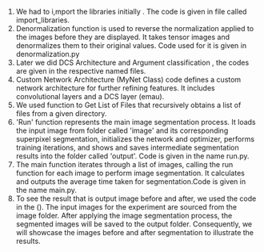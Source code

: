 1) We had to i,mport the libraries initially . The code is given in file called import_libraries.
2) Denormalization function is used to reverse the normalization applied to the images before they are displayed. It takes tensor images and denormalizes them to their original values. Code used for it is given in denormalization.py
3) Later we did DCS Architecture and Argument classification , the codes are given in the respective named files.
4) Custom Network Architecture (MyNet Class) code defines a custom network architecture for further refining features. It includes convolutional layers and a DCS layer (emau).
5) We used function to Get List of Files that recursively obtains a list of files from a given directory.
6) 'Run' function represents the main image segmentation process. It loads the input image from folder called 'image' and its corresponding superpixel segmentation, initializes the network and optimizer, performs training iterations, and shows and saves intermediate segmentation results into the folder called 'output'. Code is given in the name run.py.
7) The main function iterates through a list of images, calling the run function for each image to perform image segmentation. It calculates and outputs the average time taken for segmentation.Code is given in the name main.py.
8) To see the result that is output image before and after, we used the code in the (). The input images for the experiment are sourced from the image folder. After applying the image segmentation process, the segmented images will be saved to the output folder. Consequently, we will showcase the images before and after segmentation to illustrate the results.
